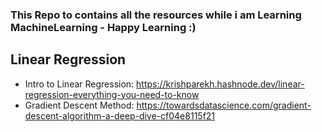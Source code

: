 ### This Repo to contains all the resources while i am Learning MachineLearning - Happy Learning :)  

## Linear Regression 

- Intro to Linear Regression: https://krishparekh.hashnode.dev/linear-regression-everything-you-need-to-know
- Gradient Descent Method: https://towardsdatascience.com/gradient-descent-algorithm-a-deep-dive-cf04e8115f21